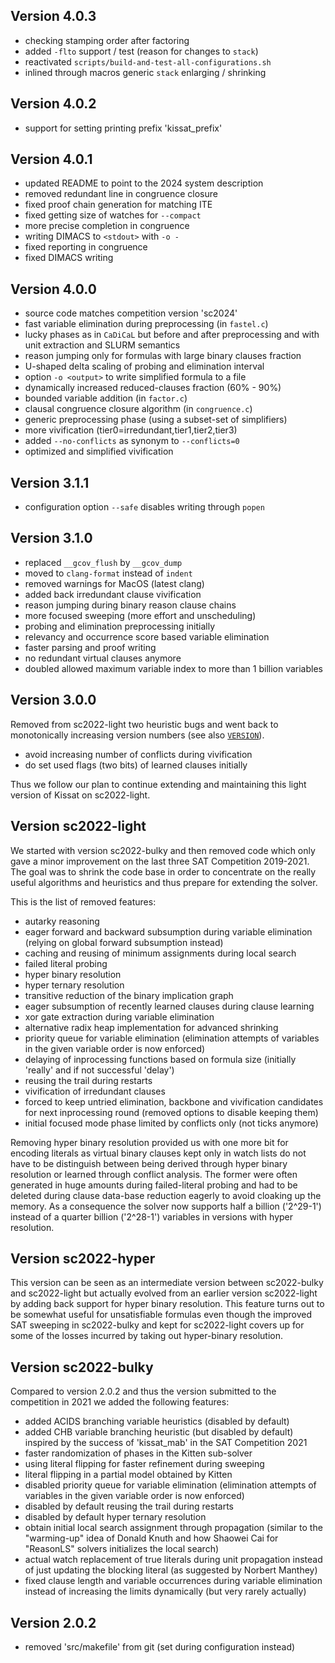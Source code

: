 Version 4.0.3
-------------
  
  - checking stamping order after factoring
  - added `-flto` support / test (reason for changes to `stack`)
  - reactivated `scripts/build-and-test-all-configurations.sh`
  - inlined through macros generic `stack` enlarging / shrinking

Version 4.0.2
-------------
  
  - support for setting printing prefix 'kissat_prefix'

Version 4.0.1
-------------

  - updated README to point to the 2024 system description
  - removed redundant line in congruence closure
  - fixed proof chain generation for matching ITE
  - fixed getting size of watches for `--compact`
  - more precise completion in congruence
  - writing DIMACS to `<stdout>` with `-o -`
  - fixed reporting in congruence
  - fixed DIMACS writing

Version 4.0.0
-------------

  - source code matches competition version 'sc2024'
  - fast variable elimination during preprocessing (in `fastel.c`)
  - lucky phases as in `CaDiCaL` but before and after preprocessing
    and with unit extraction and SLURM semantics
  - reason jumping only for formulas with large binary clauses fraction
  - U-shaped delta scaling of probing and elimination interval 
  - option `-o <output>` to write simplified formula to a file
  - dynamically increased reduced-clauses fraction (60% - 90%)
  - bounded variable addition (in `factor.c`)
  - clausal congruence closure algorithm (in `congruence.c`)
  - generic preprocessing phase (using a subset-set of simplifiers)
  - more vivification (tier0=irredundant,tier1,tier2,tier3)
  - added `--no-conflicts` as synonym to `--conflicts=0`
  - optimized and simplified vivification

Version 3.1.1
-------------

  - configuration option `--safe` disables writing through `popen`

Version 3.1.0
-------------

  - replaced `__gcov_flush` by `__gcov_dump`
  - moved to `clang-format` instead of `indent`
  - removed warnings for MacOS (latest clang)
  - added back irredundant clause vivification
  - reason jumping during binary reason clause chains
  - more focused sweeping (more effort and unscheduling)
  - probing and elimination preprocessing initially
  - relevancy and occurrence score based variable elimination
  - faster parsing and proof writing
  - no redundant virtual clauses anymore
  - doubled allowed maximum variable index to more than 1 billion variables

Version 3.0.0
-------------

Removed from sc2022-light two heuristic bugs and went back to monotonically
increasing version numbers (see also [`VERSION`](VERSION)).

  - avoid increasing number of conflicts during vivification
  - do set used flags (two bits) of learned clauses initially

Thus we follow our plan to continue extending and maintaining 
this light version of Kissat on sc2022-light.

Version sc2022-light
--------------------

We started with version sc2022-bulky and then removed code which only gave a
minor improvement on the last three SAT Competition 2019-2021.  The goal was
to shrink the code base in order to concentrate on the really useful
algorithms and heuristics and thus prepare for extending the solver.

This is the list of removed features:

  - autarky reasoning
  - eager forward and backward subsumption during variable elimination
    (relying on global forward subsumption instead)
  - caching and reusing of minimum assignments during local search
  - failed literal probing
  - hyper binary resolution
  - hyper ternary resolution
  - transitive reduction of the binary implication graph
  - eager subsumption of recently learned clauses during clause learning
  - xor gate extraction during variable elimination
  - alternative radix heap implementation for advanced shrinking
  - priority queue for variable elimination (elimination attempts of
    variables in the given variable order is now enforced)
  - delaying of inprocessing functions based on formula size (initially
    'really' and if not successful 'delay')
  - reusing the trail during restarts
  - vivification of irredundant clauses
  - forced to keep untried elimination, backbone and vivification candidates
    for next inprocessing round (removed options to disable keeping them)
  - initial focused mode phase limited by conflicts only (not ticks anymore)

Removing hyper binary resolution provided us with one more bit for encoding
literals as virtual binary clauses kept only in watch lists do not have to
be distinguish between being derived through hyper binary resolution or
learned through conflict analysis.  The former were often generated in huge
amounts during failed-literal probing and had to be deleted during clause
data-base reduction eagerly to avoid cloaking up the memory.  As a
consequence the solver now supports half a billion ('2^29-1') instead of a
quarter billion ('2^28-1') variables in versions with hyper resolution.

Version sc2022-hyper
--------------------

This version can be seen as an intermediate version between sc2022-bulky and
sc2022-light but actually evolved from an earlier version sc2022-light by
adding back support for hyper binary resolution. This feature turns out to
be somewhat useful for unsatisfiable formulas even though the improved SAT
sweeping in sc2022-bulky and kept for sc2022-light covers up for some of the
losses incurred by taking out hyper-binary resolution.

Version sc2022-bulky
--------------------

Compared to version 2.0.2 and thus the version submitted to the competition
in 2021 we added the following features:

  - added ACIDS branching variable heuristics (disabled by default)
  - added CHB variable branching heuristic (but disabled by default)
    inspired by the success of 'kissat_mab' in the SAT Competition 2021
  - faster randomization of phases in the Kitten sub-solver
  - using literal flipping for faster refinement during sweeping
  - literal flipping in a partial model obtained by Kitten
  - disabled priority queue for variable elimination (elimination attempts
    of variables in the given variable order is now enforced)
  - disabled by default reusing the trail during restarts
  - disabled by default hyper ternary resolution
  - obtain initial local search assignment through propagation
    (similar to the "warming-up" idea of Donald Knuth and how Shaowei Cai
     for "ReasonLS" solvers initializes the local search)
  - actual watch replacement of true literals during unit propagation instead
    of just updating the blocking literal (as suggested by Norbert Manthey)
  - fixed clause length and variable occurrences during variable elimination
    instead of increasing the limits dynamically (but very rarely actually)


Version 2.0.2
-------------

- removed 'src/makefile' from git (set during configuration instead)
